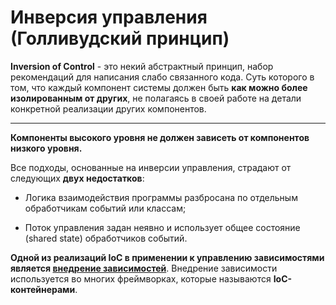 # Инверсия управления (Голливудский принцип)

**Inversion of Control** - это некий абстрактный принцип, набор рекомендаций для написания слабо связанного кода. Суть которого в том, что каждый компонент системы должен быть **как можно более изолированным от других**, не полагаясь в своей работе на детали конкретной реализации других компонентов.
***

**Компоненты высокого уровня не должен зависеть от компонентов низкого уровня.**

Все подходы, основанные на инверсии управления, страдают от следующих **двух недостатков**:

 - Логика взаимодействия программы разбросана по отдельным обработчикам событий или классам;
 
 - Поток управления задан неявно и использует общее состояние (shared state) обработчиков событий.
 
 **Одной из реализаций IoC в применении к управлению зависимостями является [**внедрение зависимостей**][DIP]**. Внедрение зависимости используется во многих фреймворках, которые называются **IoC-контейнерами**.
 
 [DIP]: </src/AdditionalDocs/SOLID/Dependency_Inversion_principle.md>